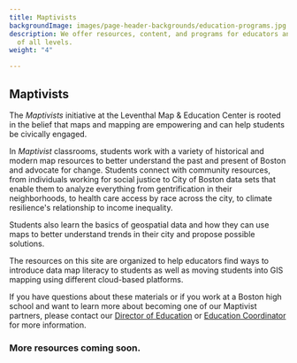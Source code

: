 ```yaml
---
title: Maptivists
backgroundImage: images/page-header-backgrounds/education-programs.jpg
description: We offer resources, content, and programs for educators and students
  of all levels.
weight: "4"

---
```

## Maptivists

The _Maptivists_ initiative at the Leventhal Map & Education Center is rooted in the belief that maps and mapping are empowering and can help students be civically engaged. 

In _Maptivist_ classrooms, students work with a variety of historical and modern map resources to better understand the past and present of Boston and advocate for change. Students connect with community resources, from individuals working for social justice to City of Boston data sets that enable them to analyze everything from gentrification in their neighborhoods, to health care access by race across the city, to climate resilience's relationship to income inequality.

Students also learn the basics of geospatial data and how they can use maps to better understand trends in their city and propose possible solutions.

The resources on this site are organized to help educators find ways to introduce data map literacy to students as well as moving students into GIS mapping using different cloud-based platforms.

If you have questions about these materials or if you work at a Boston high school and want to learn more about becoming one of our Maptivist partners, please contact our [Director of Education](people/michelle-leblanc) or [Education Coordinator](people/lynn-brown) for more information.

### More resources coming soon.